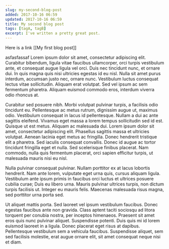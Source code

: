 ```yaml
---
slug: my-second-blog-post
added: 2017-10-16 06:59
updated: 2017-10-16 06:59
title: My second blog post
tags: [tagA, tagB]
excerpt: I've written a pretty great post.
---
```



Here is a link [[My first blog post]]


asfasfassaf
Lorem ipsum dolor sit amet, consectetur adipiscing elit. Curabitur bibendum, ligula vitae faucibus ullamcorper, orci turpis vestibulum ante, et consequat augue ligula vel orci. Duis nec tincidunt nunc, et ornare dui. In quis magna quis nisi ultricies egestas id eu nisl. Nulla sit amet purus interdum, accumsan justo nec, ornare nunc. Vestibulum luctus consequat lectus vitae sollicitudin. Aliquam erat volutpat. Sed vel ipsum ac sem fermentum pharetra. Aliquam euismod commodo eros, interdum viverra odio rhoncus at.

Curabitur sed posuere nibh. Morbi volutpat pulvinar turpis, a facilisis odio tincidunt eu. Pellentesque ac metus rutrum, dignissim augue ut, maximus odio. Vestibulum consequat in lacus id pellentesque. Nullam a dui ac ante sagittis eleifend. Vivamus eget massa a lorem tempus sollicitudin sed id est. Quisque ut est metus. Aliquam ac malesuada dui. Lorem ipsum dolor sit amet, consectetur adipiscing elit. Phasellus sagittis massa et ultricies volutpat. Aenean lacinia eget metus ac fringilla. Donec hendrerit tristique elit a pharetra. Sed iaculis consequat convallis. Donec id augue ac tortor tincidunt fringilla eget et nulla. Sed scelerisque finibus placerat. Nam commodo, nulla quis fermentum placerat, orci sapien efficitur turpis, ut malesuada mauris nisi eu nisl.

Nulla pulvinar consequat pulvinar. Nullam porttitor ex at lacus lobortis hendrerit. Nam ante lorem, vulputate eget urna quis, cursus aliquam ligula. Vestibulum ante ipsum primis in faucibus orci luctus et ultrices posuere cubilia curae; Duis eu libero urna. Mauris pulvinar ultrices turpis, non dictum turpis facilisis ut. Integer eu mauris felis. Maecenas malesuada risus magna, sed porttitor urna porta sed.

Ut aliquet mattis porta. Sed laoreet vel ipsum vestibulum faucibus. Donec egestas faucibus ante non gravida. Class aptent taciti sociosqu ad litora torquent per conubia nostra, per inceptos himenaeos. Praesent sit amet eros quis nunc pulvinar aliquet. Suspendisse potenti. Duis quis mi id lorem euismod laoreet in a ligula. Donec placerat eget risus at dapibus. Pellentesque vestibulum sem a vehicula faucibus. Suspendisse aliquet, sem sed facilisis molestie, erat augue ornare elit, sit amet consequat neque nisi et diam.